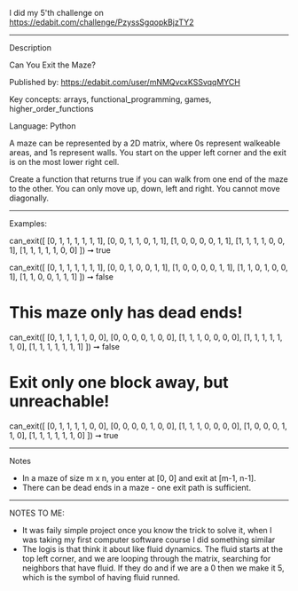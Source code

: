 
I did my 5'th challenge on https://edabit.com/challenge/PzyssSgqopkBjzTY2

-----

Description

Can You Exit the Maze?

Published by: https://edabit.com/user/mNMQvcxKSSvqqMYCH

Key concepts: arrays, functional_programming, games, higher_order_functions

Language: Python


A maze can be represented by a 2D matrix, where 0s represent walkeable areas, and 1s represent walls. You start on the upper left corner and the exit is on the most lower right cell.

Create a function that returns true if you can walk from one end of the maze to the other. You can only move up, down, left and right. You cannot move diagonally.

-----

Examples:

can_exit([
  [0, 1, 1, 1, 1, 1, 1],
  [0, 0, 1, 1, 0, 1, 1],
  [1, 0, 0, 0, 0, 1, 1],
  [1, 1, 1, 1, 0, 0, 1],
  [1, 1, 1, 1, 1, 0, 0]
]) ➞ true

can_exit([
  [0, 1, 1, 1, 1, 1, 1],
  [0, 0, 1, 0, 0, 1, 1],
  [1, 0, 0, 0, 0, 1, 1],
  [1, 1, 0, 1, 0, 0, 1],
  [1, 1, 0, 0, 1, 1, 1]
]) ➞ false

# This maze only has dead ends!

can_exit([
  [0, 1, 1, 1, 1, 0, 0],
  [0, 0, 0, 0, 1, 0, 0],
  [1, 1, 1, 0, 0, 0, 0],
  [1, 1, 1, 1, 1, 1, 0],
  [1, 1, 1, 1, 1, 1, 1]
]) ➞ false

# Exit only one block away, but unreachable!

can_exit([
  [0, 1, 1, 1, 1, 0, 0],
  [0, 0, 0, 0, 1, 0, 0],
  [1, 1, 1, 0, 0, 0, 0],
  [1, 0, 0, 0, 1, 1, 0],
  [1, 1, 1, 1, 1, 1, 0]
]) ➞ true

-----

Notes
- In a maze of size m x n, you enter at [0, 0] and exit at [m-1, n-1].
- There can be dead ends in a maze - one exit path is sufficient.

-----

NOTES TO ME:
- It was faily simple project once you know the trick to solve it, when I was taking my first computer software course I did something similar
- The logis is that think it about like fluid dynamics. The fluid starts at the top left corner, and we are looping through the matrix,
searching for neighbors that have fluid. If they do and if we are a 0 then we make it 5, which is the symbol of having fluid runned.



